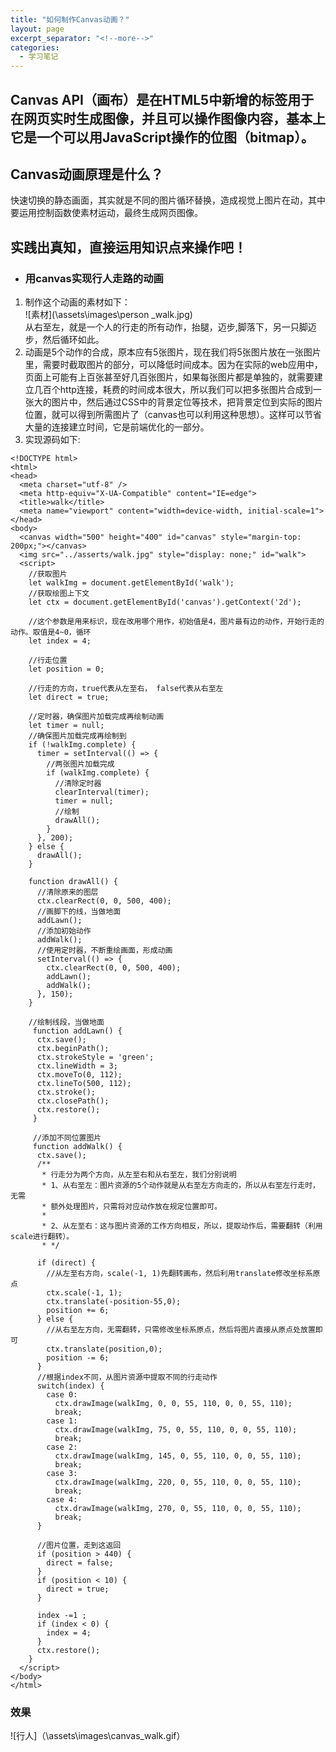 ```yaml
---
title: "如何制作Canvas动画？"
layout: page
excerpt_separator: "<!--more-->"
categories:
  - 学习笔记
---
```


## Canvas API（画布）是在HTML5中新增的标签用于在网页实时生成图像，并且可以操作图像内容，基本上它是一个可以用JavaScript操作的位图（bitmap）。 

<!--more-->

## Canvas动画原理是什么？
快速切换的静态画面，其实就是不同的图片循环替换，造成视觉上图片在动，其中要运用控制函数使素材运动，最终生成网页图像。 

## 实践出真知，直接运用知识点来操作吧！  
- ### 用canvas实现行人走路的动画  
1. 制作这个动画的素材如下：  
![素材](\assets\images\person _walk.jpg)  
从右至左，就是一个人的行走的所有动作，抬腿，迈步,脚落下，另一只脚迈步，然后循环如此。
2. 动画是5个动作的合成，原本应有5张图片，现在我们将5张图片放在一张图片里，需要时截取图片的部分，可以降低时间成本。因为在实际的web应用中，页面上可能有上百张甚至好几百张图片，如果每张图片都是单独的，就需要建立几百个http连接，耗费的时间成本很大，所以我们可以把多张图片合成到一张大的图片中，然后通过CSS中的背景定位等技术，把背景定位到实际的图片位置，就可以得到所需图片了（canvas也可以利用这种思想）。这样可以节省大量的连接建立时间，它是前端优化的一部分。  
3. 实现源码如下:
```
<!DOCTYPE html>
<html>
<head>
  <meta charset="utf-8" />
  <meta http-equiv="X-UA-Compatible" content="IE=edge">
  <title>walk</title>
  <meta name="viewport" content="width=device-width, initial-scale=1">
</head>
<body>
  <canvas width="500" height="400" id="canvas" style="margin-top: 200px;"></canvas>
  <img src="../asserts/walk.jpg" style="display: none;" id="walk">
  <script>
    //获取图片
    let walkImg = document.getElementById('walk'); 
    //获取绘图上下文
    let ctx = document.getElementById('canvas').getContext('2d');
    
    //这个参数是用来标识，现在改用哪个用作，初始值是4，图片最有边的动作，开始行走的动作。取值是4~0，循环
    let index = 4;

    //行走位置
    let position = 0;
    
    //行走的方向，true代表从左至右， false代表从右至左
    let direct = true;

    //定时器，确保图片加载完成再绘制动画
    let timer = null;
    //确保图片加载完成再绘制到
    if (!walkImg.complete) {
      timer = setInterval(() => {
        //两张图片加载完成
        if (walkImg.complete) {
          //清除定时器
          clearInterval(timer);
          timer = null;
          //绘制
          drawAll();
        }
      }, 200);
    } else {
      drawAll();
    }

    function drawAll() {
      //清除原来的图层
      ctx.clearRect(0, 0, 500, 400);
      //画脚下的线，当做地面
      addLawn();
      //添加初始动作
      addWalk();
      //使用定时器，不断重绘画面，形成动画
      setInterval(() => {
        ctx.clearRect(0, 0, 500, 400);
        addLawn();
        addWalk();
      }, 150);
    }

    //绘制线段，当做地面
     function addLawn() {
      ctx.save();
      ctx.beginPath();
      ctx.strokeStyle = 'green';
      ctx.lineWidth = 3;
      ctx.moveTo(0, 112);
      ctx.lineTo(500, 112);
      ctx.stroke();
      ctx.closePath();
      ctx.restore();
     }

     //添加不同位置图片
     function addWalk() {
      ctx.save();
      /**
       * 行走分为两个方向，从左至右和从右至左，我们分别说明
       * 1、从右至左：图片资源的5个动作就是从右至左方向走的，所以从右至左行走时，无需
       * 额外处理图片，只需将对应动作放在规定位置即可。
       * 
       * 2、从左至右：这与图片资源的工作方向相反，所以，提取动作后，需要翻转（利用scale进行翻转）。
       * */

      if (direct) {
        //从左至右方向，scale(-1, 1)先翻转画布，然后利用translate修改坐标系原点
        ctx.scale(-1, 1);
        ctx.translate(-position-55,0);
        position += 6;
      } else {
        //从右至左方向，无需翻转，只需修改坐标系原点，然后将图片直接从原点处放置即可
        ctx.translate(position,0);
        position -= 6;
      }
      //根据index不同，从图片资源中提取不同的行走动作
      switch(index) {
        case 0:
          ctx.drawImage(walkImg, 0, 0, 55, 110, 0, 0, 55, 110);
          break;
        case 1:
          ctx.drawImage(walkImg, 75, 0, 55, 110, 0, 0, 55, 110);
          break;
        case 2:
          ctx.drawImage(walkImg, 145, 0, 55, 110, 0, 0, 55, 110);
          break;
        case 3:
          ctx.drawImage(walkImg, 220, 0, 55, 110, 0, 0, 55, 110);
          break;
        case 4:
          ctx.drawImage(walkImg, 270, 0, 55, 110, 0, 0, 55, 110);
          break;
      }
      
      //图片位置，走到这返回
      if (position > 440) {
        direct = false;
      } 
      if (position < 10) {
        direct = true;
      }

      index -=1 ;
      if (index < 0) {
        index = 4;
      }
      ctx.restore();
    }
  </script>
</body>
</html>
```  
### 效果  
![行人]（\assets\images\canvas_walk.gif）